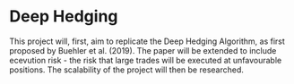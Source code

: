 # Deep Hedging
This project will, first, aim to replicate the Deep Hedging Algorithm, as first proposed by Buehler et al. (2019). The paper will be extended to include ecevution risk - the risk that large trades will be executed at unfavourable positions. The scalability of the project will then be researched.